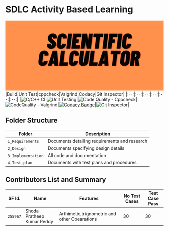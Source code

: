 # SDLC Activity Based Learning
![Poster](https://github.com/ShodaPratheepKumarReddy/stepin255967/blob/main/1_Requirements/Poster.png)
|Build|Unit Test|cppcheck|Valgrind|Codacy|Git Inspector|
|:--:|:--:|:--:|:--:|:--:|:--:|
|![C/C++ CI](https://github.com/ShodaPratheepKumarReddy/stepin255967/actions/workflows/c-build.yml/badge.svg)|![Unit Testing](https://github.com/ShodaPratheepKumarReddy/stepin255967/actions/workflows/unit-test.yml/badge.svg)|![Code Quality - Cppcheck](https://github.com/ShodaPratheepKumarReddy/stepin255967/actions/workflows/cppcheck.yml/badge.svg)|![CodeQuality - Valgrind](https://github.com/ShodaPratheepKumarReddy/stepin255967/actions/workflows/Valgrind.yml/badge.svg)|[![Codacy Badge](https://app.codacy.com/project/badge/Grade/a0cc3a24a3aa4406b8f0cee277634e92)](https://www.codacy.com/gh/ShodaPratheepKumarReddy/stepin255967/dashboard?utm_source=github.com&amp;utm_medium=referral&amp;utm_content=ShodaPratheepKumarReddy/stepin255967&amp;utm_campaign=Badge_Grade)|![Git Inspector](https://github.com/ShodaPratheepKumarReddy/stepin255967/actions/workflows/gitinspector.yml/badge.svg)|
## Folder Structure
|Folder             | Description |
|-------------------| -----------------------------------------|
| `1_Requirements`   | Documents detailing requirements and research|
| `2_Design`         | Documents specifying design details|
| `3_Implementation` | All code and documentation|
| `4_Test_plan`      | Documents with test plans and procedures|
## Contributors List and Summary
|SF Id. |  Name   |    Features    |No Test Cases|Test Case Pass|
|-------|---------|----------------|-------------|--------------|
| `255967` | Shoda Pratheep Kumar Reddy | Arthimetic,trignometric and other Opearations |  30   |  30 |
